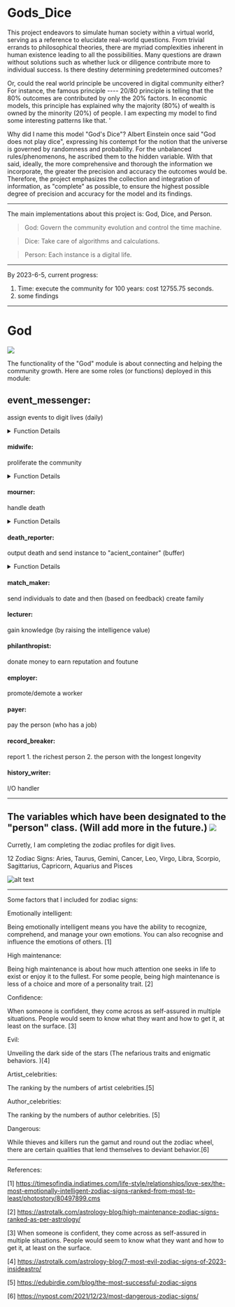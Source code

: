 # Gods_Dice
This project endeavors to simulate human society within a virtual world, serving as a reference to elucidate real-world questions. From trivial errands to philosophical theories, there are myriad complexities inherent in human existence leading to all the possibilities. Many questions are drawn without solutions such as whether luck or diligence contribute more to individual success. Is there destiny determining predetermined outcomes? 

Or, could the real world principle be uncovered in digital community either? For instance, the famous principle ---- 20/80 principle is telling that the 80% outcomes are contributed by only the 20% factors. In economic models, this principle has explained why the majority (80%) of wealth is owned by the minority (20%) of people. I am expecting my model to find some interesting patterns like that.
'

Why did I name this model "God's Dice"? Albert Einstein once said "God does not play dice", expressing his contempt for the notion that the universe is governed by randomness and probability. For the unbalanced rules/phenomenons, he ascribed them to the hidden variable. With that said, ideally, the more comprehensive and thorough the information we incorporate, the greater the precision and accuracy the outcomes would be. Therefore, the project emphasizes the collection and integration of information, as "complete" as possible, to ensure the highest possible degree of precision and accuracy for the model and its findings.

---
The main implementations about this project is: God, Dice, and Person.

> God: Govern the community evolution and control the time machine.

> Dice: Take care of algorithms and calculations.

> Person: Each instance is a digital life.

---
By 2023-6-5, current progress:
1. Time: execute the community for 100 years: cost 12755.75 seconds.
2. some findings 


---
# God

![](pics/teamwork.png)

The functionality of the "God" module is about connecting and helping the community growth. Here are some roles (or functions) deployed in this module:

## event_messenger: 

assign events to digit lives (daily)

<details>
    <summary>Function Details</summary>
    <p>1. Randomly select 30% population to assign events (30% chance to take actions) </p>
    <p>2. For each candidate: </p>
    <p>2.a rolling dice for an event </p>
    <p>2.b handle death: life-saver() OR mourner() </p>
    <p>2.c handle education: send candidate to class_container[] </p>
    <p>2.d get age at the day </p>
    <p>2.e insert_lifebook </p>
    <p>2.f apply_time_rules </p>
</details>

#### midwife:
proliferate the community
<details>
    <summary>Function Details</summary>
    <p> 1. return a Person instance </p>
</details>


#### mourner:

handle death

<details>
    <summary>Function Details</summary>
    <p>1. For each died person in person_container[]: </p>
    <p>2.a rolling dice for an event </p>
    <p>2.b life-saver (if event is death) </p>
    <p>2.c get age at the day </p>
    <p>2.d insert_lifebook </p>
    <p>2.e apply_time_rules </p>
</details>

#### death_reporter:

output death and send instance to "acient_container" (buffer)

<details>
    <summary>Function Details</summary>
    <p>1. # add the past to acient_container[]: </p>
    <p>2. if buffer is full: release and output</p>
</details>

#### match_maker:
send individuals to date and then (based on feedback) create family

#### lecturer:
gain knowledge (by raising the intelligence value)

#### philanthropist:
donate money to earn reputation and foutune

#### employer:
promote/demote a worker

#### payer:
pay the person (who has a job)

#### record_breaker:
report 1. the richest person 2. the person with the longest longevity

#### history_writer: 
I/O handler

---

The variables which have been designated to the "person" class. (Will add more in the future.)
![](pics/person_attr_5:31.png)
---

Curretly, I am completing the zodiac profiles for digit lives.


12 Zodiac Signs: Aries, Taurus, Gemini, Cancer, Leo, Virgo, Libra, Scorpio, Sagittarius, Capricorn, Aquarius and Pisces


![alt text](https://www.astrotheme.com/chart/ZF4jZmblAwN1ZwNlZmVmZmpjZQNjZGRjZQNjZQNkBGR2AmZ.png)

---

Some factors that I included for zodiac signs:

Emotionally intelligent:

Being emotionally intelligent means you have the ability to recognize, comprehend, and manage your own emotions. You can also recognise and influence the emotions of others. [1]

High maintenance:

Being high maintenance is about how much attention one seeks in life to exist or enjoy it to the fullest. For some people, being high maintenance is less of a choice and more of a personality trait. [2]

Confidence:

When someone is confident, they come across as self-assured in multiple situations. People would seem to know what they want and how to get it, at least on the surface. [3]

Evil:

Unveiling the dark side of the stars (The nefarious traits and enigmatic behaviors. )[4]

Artist_celebrities:

The ranking by the numbers of artist celebrities.[5]

Author_celebrities:

The ranking by the numbers of author celebrities. [5]

Dangerous:

While thieves and killers run the gamut and round out the zodiac wheel, there are certain qualities that lend themselves to deviant behavior.[6]


---
References:

[1] https://timesofindia.indiatimes.com/life-style/relationships/love-sex/the-most-emotionally-intelligent-zodiac-signs-ranked-from-most-to-least/photostory/80497899.cms

[2] https://astrotalk.com/astrology-blog/high-maintenance-zodiac-signs-ranked-as-per-astrology/

[3] When someone is confident, they come across as self-assured in multiple situations. People would seem to know what they want and how to get it, at least on the surface. 

[4] https://astrotalk.com/astrology-blog/7-most-evil-zodiac-signs-of-2023-insideastro/

[5] https://edubirdie.com/blog/the-most-successful-zodiac-signs

[6] https://nypost.com/2021/12/23/most-dangerous-zodiac-signs/
